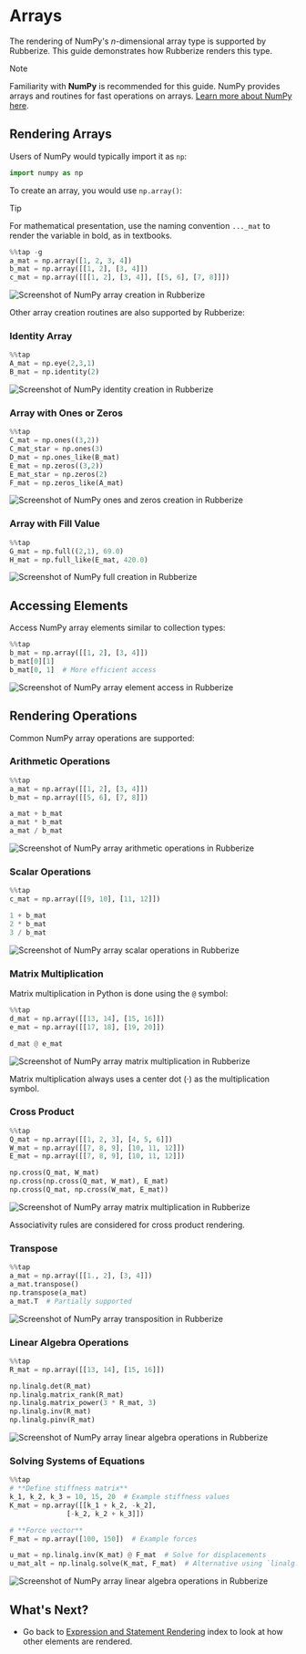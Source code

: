 # Arrays

The rendering of NumPy's *n*-dimensional array type is supported by Rubberize. This guide demonstrates how Rubberize renders this type.

> [!NOTE]
> Familiarity with **NumPy** is recommended for this guide. NumPy provides arrays and routines for fast operations on arrays. [Learn more about NumPy here](https://numpy.org/doc/stable/).

## Rendering Arrays

Users of NumPy would typically import it as `np`:

```python
import numpy as np
```

To create an array, you would use `np.array()`:

> [!tip]
> For mathematical presentation, use the naming convention `..._mat` to render the variable in bold, as in textbooks.

```python
%%tap -g
a_mat = np.array([1, 2, 3, 4])
b_mat = np.array([[1, 2], [3, 4]])
c_mat = np.array([[[1, 2], [3, 4]], [[5, 6], [7, 8]]])
```

<picture>
    <source media="(prefers-color-scheme: dark)" srcset="../assets/rendering/numpy/numpy_array_dark.png">
    <source media="(prefers-color-scheme: light)" srcset="../assets/rendering/numpy/numpy_array.png">
    <img alt="Screenshot of NumPy array creation in Rubberize" src="../assets/rendering/numpy/numpy_array.png">
</picture>

Other array creation routines are also supported by Rubberize:

### Identity Array

```python
%%tap
A_mat = np.eye(2,3,1)
B_mat = np.identity(2)
```

<picture>
    <source media="(prefers-color-scheme: dark)" srcset="../assets/rendering/numpy/identity_dark.png">
    <source media="(prefers-color-scheme: light)" srcset="../assets/rendering/numpy/identity.png">
    <img alt="Screenshot of NumPy identity creation in Rubberize" src="../assets/rendering/numpy/identity.png">
</picture>

### Array with Ones or Zeros

```python
%%tap
C_mat = np.ones((3,2)) 
C_mat_star = np.ones(3)
D_mat = np.ones_like(B_mat)
E_mat = np.zeros((3,2))
E_mat_star = np.zeros(2)
F_mat = np.zeros_like(A_mat)
```

<picture>
    <source media="(prefers-color-scheme: dark)" srcset="../assets/rendering/numpy/ones_zeros_dark.png">
    <source media="(prefers-color-scheme: light)" srcset="../assets/rendering/numpy/ones_zeros.png">
    <img alt="Screenshot of NumPy ones and zeros creation in Rubberize" src="../assets/rendering/numpy/ones_zeros.png">
</picture>

### Array with Fill Value

```python
%%tap
G_mat = np.full((2,1), 69.0)
H_mat = np.full_like(E_mat, 420.0)
```

<picture>
    <source media="(prefers-color-scheme: dark)" srcset="../assets/rendering/numpy/full_dark.png">
    <source media="(prefers-color-scheme: light)" srcset="../assets/rendering/numpy/full.png">
    <img alt="Screenshot of NumPy full creation in Rubberize" src="../assets/rendering/numpy/full.png">
</picture>

## Accessing Elements

Access NumPy array elements similar to collection types:

```python
%%tap
b_mat = np.array([[1, 2], [3, 4]])
b_mat[0][1]
b_mat[0, 1]  # More efficient access
```

<picture>
    <source media="(prefers-color-scheme: dark)" srcset="../assets/rendering/numpy/array_elt_access_dark.png">
    <source media="(prefers-color-scheme: light)" srcset="../assets/rendering/numpy/array_elt_access.png">
    <img alt="Screenshot of NumPy array element access in Rubberize" src="../assets/rendering/numpy/array_elt_access.png">
</picture>

## Rendering Operations

Common NumPy array operations are supported:

### Arithmetic Operations

```python
%%tap
a_mat = np.array([[1, 2], [3, 4]])
b_mat = np.array([[5, 6], [7, 8]])

a_mat + b_mat
a_mat * b_mat
a_mat / b_mat
```

<picture>
    <source media="(prefers-color-scheme: dark)" srcset="../assets/rendering/numpy/arithmetic_op_dark.png">
    <source media="(prefers-color-scheme: light)" srcset="../assets/rendering/numpy/arithmetic_op.png">
    <img alt="Screenshot of NumPy array arithmetic operations in Rubberize" src="../assets/rendering/numpy/arithmetic_op.png">
</picture>

### Scalar Operations

```python
%%tap
c_mat = np.array([[9, 10], [11, 12]])

1 + b_mat
2 * b_mat
3 / b_mat
```

<picture>
    <source media="(prefers-color-scheme: dark)" srcset="../assets/rendering/numpy/scalar_op_dark.png">
    <source media="(prefers-color-scheme: light)" srcset="../assets/rendering/numpy/scalar_op.png">
    <img alt="Screenshot of NumPy array scalar operations in Rubberize" src="../assets/rendering/numpy/scalar_op.png">
</picture>

### Matrix Multiplication

Matrix multiplication in Python is done using the `@` symbol:

```python
%%tap
d_mat = np.array([[13, 14], [15, 16]])
e_mat = np.array([[17, 18], [19, 20]])

d_mat @ e_mat
```

<picture>
    <source media="(prefers-color-scheme: dark)" srcset="../assets/rendering/numpy/matmult_dark.png">
    <source media="(prefers-color-scheme: light)" srcset="../assets/rendering/numpy/matmult.png">
    <img alt="Screenshot of NumPy array matrix multiplication in Rubberize" src="../assets/rendering/numpy/matmult.png">
</picture>

Matrix multiplication always uses a center dot ($\cdot$) as the multiplication symbol.

### Cross Product

```python
%%tap
Q_mat = np.array([[1, 2, 3], [4, 5, 6]])
W_mat = np.array([[7, 8, 9], [10, 11, 12]])
E_mat = np.array([[7, 8, 9], [10, 11, 12]])

np.cross(Q_mat, W_mat)
np.cross(np.cross(Q_mat, W_mat), E_mat)
np.cross(Q_mat, np.cross(W_mat, E_mat))
```

<picture>
    <source media="(prefers-color-scheme: dark)" srcset="../assets/rendering/numpy/crossmult_dark.png">
    <source media="(prefers-color-scheme: light)" srcset="../assets/rendering/numpy/crossmult.png">
    <img alt="Screenshot of NumPy array matrix multiplication in Rubberize" src="../assets/rendering/numpy/crossmult.png">
</picture>

Associativity rules are considered for cross product rendering.

### Transpose

```python
%%tap
a_mat = np.array([[1., 2], [3, 4]])
a_mat.transpose()
np.transpose(a_mat)
a_mat.T  # Partially supported
```

<picture>
    <source media="(prefers-color-scheme: dark)" srcset="../assets/rendering/numpy/transpose_dark.png">
    <source media="(prefers-color-scheme: light)" srcset="../assets/rendering/numpy/transpose.png">
    <img alt="Screenshot of NumPy array transposition in Rubberize" src="../assets/rendering/numpy/transpose.png">
</picture>

### Linear Algebra Operations

```python
%%tap
R_mat = np.array([[13, 14], [15, 16]])

np.linalg.det(R_mat)
np.linalg.matrix_rank(R_mat)
np.linalg.matrix_power(3 * R_mat, 3)
np.linalg.inv(R_mat)
np.linalg.pinv(R_mat)
```

<picture>
    <source media="(prefers-color-scheme: dark)" srcset="../assets/rendering/numpy/linalg_op_dark.png">
    <source media="(prefers-color-scheme: light)" srcset="../assets/rendering/numpy/linalg_op.png">
    <img alt="Screenshot of NumPy array linear algebra operations in Rubberize" src="../assets/rendering/numpy/linalg_op.png">
</picture>

### Solving Systems of Equations

```python
%%tap
# **Define stiffness matrix**
k_1, k_2, k_3 = 10, 15, 20  # Example stiffness values
K_mat = np.array([[k_1 + k_2, -k_2],
              [-k_2, k_2 + k_3]])

# **Force vector**
F_mat = np.array([100, 150])  # Example forces

u_mat = np.linalg.inv(K_mat) @ F_mat  # Solve for displacements
u_mat_alt = np.linalg.solve(K_mat, F_mat)  # Alternative using `linalg.solve()` @line
```

<picture>
    <source media="(prefers-color-scheme: dark)" srcset="../assets/rendering/numpy/stiffness_dark.png">
    <source media="(prefers-color-scheme: light)" srcset="../assets/rendering/numpy/stiffness.png">
    <img alt="Screenshot of NumPy array linear algebra operations in Rubberize" src="../assets/rendering/numpy/stiffness.png">
</picture>

## What's Next?

* Go back to [Expression and Statement Rendering](index.md) index to look at how other elements are rendered.
